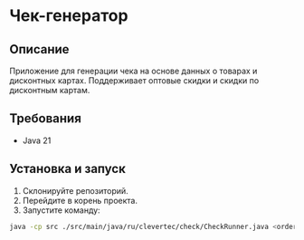 # Чек-генератор

## Описание

Приложение для генерации чека на основе данных о товарах и дисконтных картах. Поддерживает оптовые скидки и скидки по дисконтным картам.

## Требования

- Java 21

## Установка и запуск

1. Склонируйте репозиторий.
2. Перейдите в корень проекта.
3. Запустите команду:

```bash
java -cp src ./src/main/java/ru/clevertec/check/CheckRunner.java <order_items> discountCard=<card_number> balanceDebitCard=<balance>
